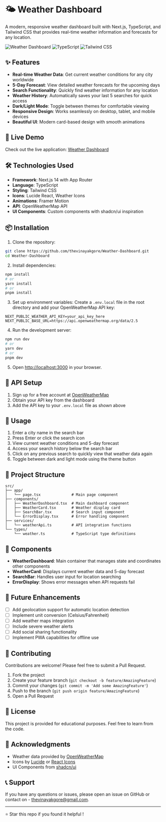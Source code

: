 # 🌤️ Weather Dashboard 

A modern, responsive weather dashboard built with Next.js, TypeScript, and Tailwind CSS that provides real-time weather information and forecasts for any location.

![Weather Dashboard](https://img.shields.io/badge/Next.js-14-black?style=for-the-badge&logo=next.js)
![TypeScript](https://img.shields.io/badge/TypeScript-5-blue?style=for-the-badge&logo=typescript)
![Tailwind CSS](https://img.shields.io/badge/Tailwind-CSS-38B2AC?style=for-the-badge&logo=tailwind-css)

## ✨ Features

- **Real-time Weather Data**: Get current weather conditions for any city worldwide
- **5-Day Forecast**: View detailed weather forecasts for the upcoming days
- **Search Functionality**: Quickly find weather information for any location
- **Weather History**: Automatically saves your last 5 searches for quick access
- **Dark/Light Mode**: Toggle between themes for comfortable viewing
- **Responsive Design**: Works seamlessly on desktop, tablet, and mobile devices
- **Beautiful UI**: Modern card-based design with smooth animations

## 🚀 Live Demo

Check out the live application: [Weather Dashboard](https://weather-dashboard-tvg.vercel.app)

## 🛠️ Technologies Used

- **Framework**: Next.js 14 with App Router
- **Language**: TypeScript
- **Styling**: Tailwind CSS
- **Icons**: Lucide React, Weather Icons
- **Animations**: Framer Motion
- **API**: OpenWeatherMap API
- **UI Components**: Custom components with shadcn/ui inspiration

## 📦 Installation

1. Clone the repository:
```bash
git clone https://github.com/thevinayakgore/Weather-Dashboard.git
cd Weather-Dashboard
```

2. Install dependencies:
```bash
npm install
# or
yarn install
# or
pnpm install
```

3. Set up environment variables:
Create a `.env.local` file in the root directory and add your OpenWeatherMap API key:
```env
NEXT_PUBLIC_WEATHER_API_KEY=your_api_key_here
NEXT_PUBLIC_BASE_URL=https://api.openweathermap.org/data/2.5
```

4. Run the development server:
```bash
npm run dev
# or
yarn dev
# or
pnpm dev
```

5. Open [http://localhost:3000](http://localhost:3000) in your browser.

## 🔑 API Setup

1. Sign up for a free account at [OpenWeatherMap](https://openweathermap.org/api)
2. Obtain your API key from the dashboard
3. Add the API key to your `.env.local` file as shown above

## 🎯 Usage

1. Enter a city name in the search bar
2. Press Enter or click the search icon
3. View current weather conditions and 5-day forecast
4. Access your search history below the search bar
5. Click on any previous search to quickly view that weather data again
6. Toggle between dark and light mode using the theme button

## 📁 Project Structure

```
src/
├── app/
│   └── page.tsx              # Main page component
├── components/
│   ├── WeatherDashboard.tsx  # Main dashboard component
│   ├── WeatherCard.tsx       # Weather display card
│   ├── SearchBar.tsx         # Search input component
│   └── ErrorDisplay.tsx      # Error handling component
├── services/
│   └── weatherApi.ts         # API integration functions
└── types/
    └── weather.ts            # TypeScript type definitions
```

## 🧩 Components

- **WeatherDashboard**: Main container that manages state and coordinates other components
- **WeatherCard**: Displays current weather data and 5-day forecast
- **SearchBar**: Handles user input for location searching
- **ErrorDisplay**: Shows error messages when API requests fail

## 🔮 Future Enhancements

- [ ] Add geolocation support for automatic location detection
- [ ] Implement unit conversion (Celsius/Fahrenheit)
- [ ] Add weather maps integration
- [ ] Include severe weather alerts
- [ ] Add social sharing functionality
- [ ] Implement PWA capabilities for offline use

## 🤝 Contributing

Contributions are welcome! Please feel free to submit a Pull Request.

1. Fork the project
2. Create your feature branch (`git checkout -b feature/AmazingFeature`)
3. Commit your changes (`git commit -m 'Add some AmazingFeature'`)
4. Push to the branch (`git push origin feature/AmazingFeature`)
5. Open a Pull Request

## 📄 License

This project is provided for educational purposes. Feel free to learn from the code.

## 🙏 Acknowledgments

- Weather data provided by [OpenWeatherMap](https://openweathermap.org/)
- Icons by [Lucide](https://lucide.dev/) or [React Icons](https://react-icons.github.io/react-icons/)
- UI Components from [shadcn/ui](https://ui.shadcn.com/)

## 📞 Support

If you have any questions or issues, please open an issue on GitHub or contact on - thevinayakgore@gmail.com.

---

⭐ Star this repo if you found it helpful !